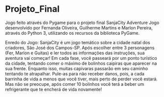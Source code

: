 # Projeto_Final
Jogo feito através do Pygame para o projeto final
SanjaCity Adventure
Jogo desenvolvido por Fernanda Oliveira, Guilherme Martins e Marlon Pereira, através do Python 3, utilizando os recursos da biblioteca PyGame.

Enredo do Jogo:
SanjaCity é um jogo temático sobre a cidade natal dos criadores, São José dos Campos-SP. Após escolher entre 3 personagens (Fer, Marlon e Guitas) e ler todos as informações das instruções, sua aventura vai começar! Em cada fase, você passeará por um ponto turístico da cidade, tentando comer o máximo de bolinhos caipiras que aparecer na sua frente. Enquanto isso, muitas capivaras passarão em seu caminho tentando te atrapalhar. Pule-as para não receber danos, pois, a cada barrinha de vida a menos que você tiver, mais perto de perder você estará. Mas não se preocupe, após comer 10 bolinhos você terá a beber um refrigerante que te encherá de vida novamente!

